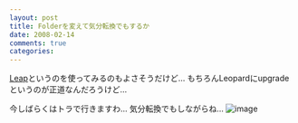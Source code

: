 ```yaml
---
layout: post
title: Folderを変えて気分転換でもするか
date: 2008-02-14
comments: true
categories:
---
```



[Leap](http://www.ironicsoftware.com/leap/index.html)というのを使ってみるのもよさそうだけど…
もちろんLeopardにupgradeというのが正道なんだろうけど…

今しばらくはトラで行きますわ…
気分転換でもしながらね…
![image](http://img.f.hatena.ne.jp/images/fotolife/k/keyesberry/20080213/20080213175759.jpg)
